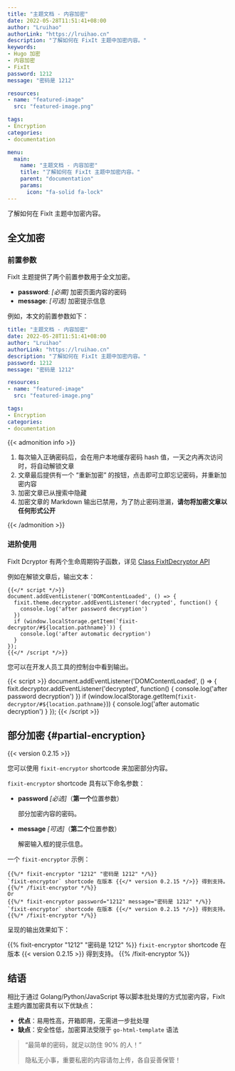 ```yaml
---
title: "主题文档 - 内容加密"
date: 2022-05-28T11:51:41+08:00
author: "Lruihao"
authorLink: "https://lruihao.cn"
description: "了解如何在 FixIt 主题中加密内容。"
keywords:
- Hugo 加密
- 内容加密
- FixIt
password: 1212
message: "密码是 1212"

resources:
- name: "featured-image"
  src: "featured-image.png"

tags:
- Encryption
categories:
- documentation

menu:
  main:
    name: "主题文档 - 内容加密"
    title: "了解如何在 FixIt 主题中加密内容。"
    parent: "documentation"
    params:
      icon: "fa-solid fa-lock"
---
```


了解如何在 FixIt 主题中加密内容。

<!--more-->

## 全文加密

### 前置参数

FixIt 主题提供了两个前置参数用于全文加密。

* **password**: *[必需]* 加密页面内容的密码
* **message**: *[可选]* 加密提示信息

例如，本文的前置参数如下：

```yaml
title: "主题文档 - 内容加密"
date: 2022-05-28T11:51:41+08:00
author: "Lruihao"
authorLink: "https://lruihao.cn"
description: "了解如何在 FixIt 主题中加密内容。"
password: 1212
message: "密码是 1212"

resources:
- name: "featured-image"
  src: "featured-image.png"

tags:
- Encryption
categories:
- documentation
```

{{< admonition info >}}

1. 每次输入正确密码后，会在用户本地缓存密码 hash 值，一天之内再次访问时，将自动解锁文章
2. 文章最后提供有一个 “重新加密” 的按钮，点击即可立即忘记密码，并重新加密内容
3. 加密文章已从搜索中隐藏
4. 加密文章的 Markdown 输出已禁用，为了防止密码泄漏，**请勿将加密文章以任何形式公开**

{{< /admonition >}}

### 进阶使用

FixIt Dcryptor 有两个生命周期钩子函数，详见 [Class FixItDecryptor API](/theme-documentation-content-encryption/#fixit-decryptor-api)

例如在解锁文章后，输出文本：

```go-html-template
{{</* script */>}}
document.addEventListener('DOMContentLoaded', () => {
  fixit.theme.decryptor.addEventListener('decrypted', function() {
    console.log('after password decryption')
  })
  if (window.localStorage.getItem(`fixit-decryptor/#${location.pathname}`)) {
    console.log('after automatic decryption')
  }
});
{{</* /script */>}}
```

您可以在开发人员工具的控制台中看到输出。

{{< script >}}
document.addEventListener('DOMContentLoaded', () => {
  fixit.decryptor.addEventListener('decrypted', function() {
    console.log('after password decryption')
  })
  if (window.localStorage.getItem(`fixit-decryptor/#${location.pathname}`)) {
    console.log('after automatic decryption')
  }
});
{{< /script >}}

## 部分加密 {#partial-encryption}

{{< version 0.2.15 >}}

您可以使用 `fixit-encryptor` shortcode 来加密部分内容。

`fixit-encryptor` shortcode 具有以下命名参数：

* **password** *[必选]*（**第一个**位置参数）

    部分加密内容的密码。

* **message** *[可选]*（**第二个**位置参数）

    解密输入框的提示信息。

一个 `fixit-encryptor` 示例：

```go-html-template
{{%/* fixit-encryptor "1212" "密码是 1212" */%}}
`fixit-encryptor` shortcode 在版本 {{</* version 0.2.15 */>}} 得到支持。
{{%/* /fixit-encryptor */%}}
Or
{{%/* fixit-encryptor password="1212" message="密码是 1212" */%}}
`fixit-encryptor` shortcode 在版本 {{</* version 0.2.15 */>}} 得到支持。
{{%/* /fixit-encryptor */%}}
```

呈现的输出效果如下：

{{% fixit-encryptor "1212" "密码是 1212" %}}
`fixit-encryptor` shortcode 在版本 {{< version 0.2.15 >}} 得到支持。
{{% /fixit-encryptor %}}

## 结语

相比于通过 Golang/Python/JavaScript 等以脚本批处理的方式加密内容，FixIt 主题内置加密具有以下优缺点：

* **优点**：易用性高，开箱即用，无需进一步批处理
* **缺点**：安全性低，加密算法受限于 `go-html-template` 语法

> “最简单的密码，就足以防住 90% 的人！”
>
> 隐私无小事，重要私密的内容请勿上传，各自妥善保管！
